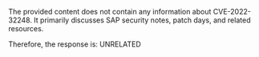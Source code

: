 The provided content does not contain any information about CVE-2022-32248. It primarily discusses SAP security notes, patch days, and related resources.

Therefore, the response is: UNRELATED